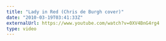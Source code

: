 ```yaml
---
title: "Lady in Red (Chris de Burgh cover)"
date: "2010-03-19T03:41:33Z"
externalUrl: https://www.youtube.com/watch?v=0XV4BnG4rg4
type: video
---
```

